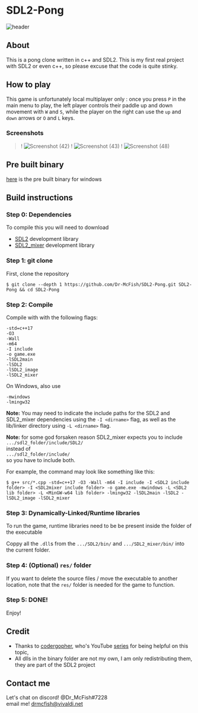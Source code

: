 # SDL2-Pong

![header](https://user-images.githubusercontent.com/61105022/107999406-943baf00-6fe7-11eb-83aa-aecc2b4bd5cc.PNG)


## About

This is a pong clone written in c++ and SDL2. This is my first real project with SDL2 or even c++, so please excuse that the code is quite stinky.

## How to play

This game is unfortunately local multiplayer only : once you press `P` in the main menu to play, the left player controls their paddle up and down movement with `W` and `S`, while the player on the right can use the `up` and `down` arrows or `O` and `L` keys.

### Screenshots
>! ![Screenshot (42)](https://user-images.githubusercontent.com/61105022/108535236-6605ea00-72db-11eb-916f-51b7fb3971ee.png)
>! ![Screenshot (43)](https://user-images.githubusercontent.com/61105022/108535302-77e78d00-72db-11eb-89dc-b223d2728ae7.png)
>! ![Screenshot (48)](https://user-images.githubusercontent.com/61105022/108535434-a1a0b400-72db-11eb-800b-1361ed7f5b44.png)

## Pre built binary

[here](bin/SDL2Pong_Windows_64bit.zip) is the pre built binary for windows

## Build instructions

### **Step 0:** Dependencies

To compile this you will need to download
 * [SDL2](https://www.libsdl.org/download-2.0.php) development library
 * [SDL2_mixer](https://www.libsdl.org/projects/SDL_mixer/) development library

### **Step 1:** git clone

First, clone the repository

	$ git clone --depth 1 https://github.com/Dr-McFish/SDL2-Pong.git SDL2-Pong && cd SDL2-Pong

### **Step 2:** Compile

Compile with with the following flags:

	-std=c++17
	-O3
	-Wall
	-m64
	-I include
	-o game.exe
	-lSDL2main
	-lSDL2
	-lSDL2_image
	-lSDL2_mixer


On Windows, also use

	-mwindows
	-lmingw32

**Note:** You may need to indicate the include paths for the SDL2 and SDL2_mixer dependencies using the `-I <dirname>` flag, as well as the lib/linker directory using `-L <dirname>` flag.

**Note:** for some god forsaken reason SDL2_mixer expects you to include <br>
`.../sdl2_folder/include/SDL2/` <br>
instead of <br>
`.../sdl2_folder/include/` <br>
so you have to include both.

For example, the command may look like something like this:

	$ g++ src/*.cpp -std=c++17 -O3 -Wall -m64 -I include -I <SDL2 include folder> -I <SDL2mixer include folder> -o game.exe -mwindows -L <SDL2 lib folder> -L <MinGW-w64 lib folder> -lmingw32 -lSDL2main -lSDL2 -lSDL2_image -lSDL2_mixer

### **Step 3:** Dynamically-Linked/Runtime libraries

To run the game, runtime libraries need to be be present inside the folder of the executable

Coppy all the `.dll`s from the `.../SDL2/bin/` and `.../SDL2_mixer/bin/` into the current folder.

### **Step 4:** (Optional) `res/` folder

If you want to delete the source files / move the executable to another location, note that the `res/` folder is needed for the game to function.

### **Step 5:** DONE!

Enjoy!

## Credit

- Thanks to [codergopher](https://www.youtube.com/channel/UCfiC4q3AahU4Io-s83-CIbQ), who's YouTube [series](https://youtube.com/playlist?list=PL2RPjWnJduNmXHRYwdtublIPdlqocBoLS) for being helpful on this topic,
- All dlls in the binary folder are not my own, I am only redistributing them, they are part of the SDL2 project

## Contact me

Let's chat on discord! @Dr_McFish#7228 <br>
email me! [drmcfish@vivaldi.net](mailto:drmcfish@vivaldi.net)
